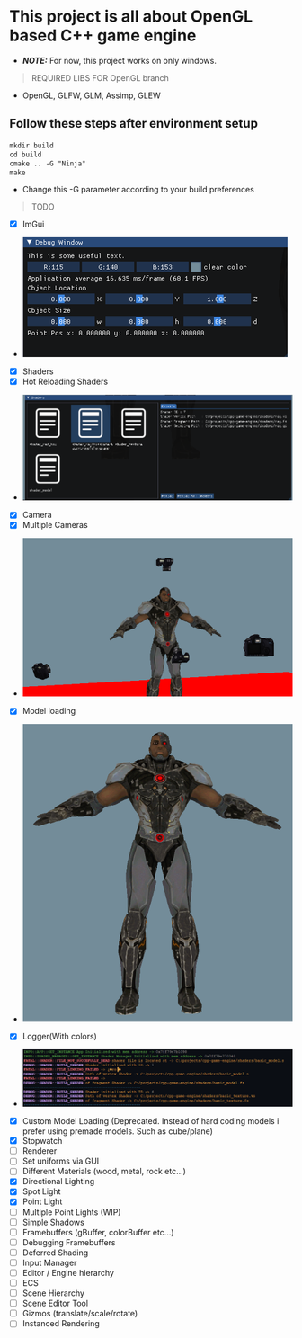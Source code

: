 # This project is all about OpenGL based C++ game engine

- **_NOTE:_**  For now, this project works on only windows.

> REQUIRED LIBS FOR OpenGL branch

- OpenGL, GLFW, GLM, Assimp, GLEW  

## Follow these steps after environment setup

    mkdir build
    cd build
    cmake .. -G "Ninja"
    make

- Change this -G parameter according to your build preferences

> TODO

- [x] ImGui
- ![ImGui](/screenshots/imgui.png)
- [x] Shaders
- [x] Hot Reloading Shaders
- ![Shaders](/screenshots/hot_reloading_shaders.png)
- [x] Camera
- [x] Multiple Cameras
- ![Camera](/screenshots/multiple_cameras.png)
- [x] Model loading
- ![Model](/screenshots/model_loading.png)
- [x] Logger(With colors)
- ![Log](/screenshots/colored_log.png)
- [x] Custom Model Loading (Deprecated. Instead of hard coding models i prefer using premade models. Such as cube/plane)
- [x] Stopwatch
- [ ] Renderer
- [ ] Set uniforms via GUI
- [ ] Different Materials (wood, metal, rock etc...)
- [x] Directional Lighting
- [x] Spot Light
- [x] Point Light
- [ ] Multiple Point Lights (WIP)
- [ ] Simple Shadows
- [ ] Framebuffers (gBuffer, colorBuffer etc...)
- [ ] Debugging Framebuffers
- [ ] Deferred Shading
- [ ] Input Manager
- [ ] Editor / Engine hierarchy
- [ ] ECS
- [ ] Scene Hierarchy
- [ ] Scene Editor Tool
- [ ] Gizmos (translate/scale/rotate)
- [ ] Instanced Rendering
